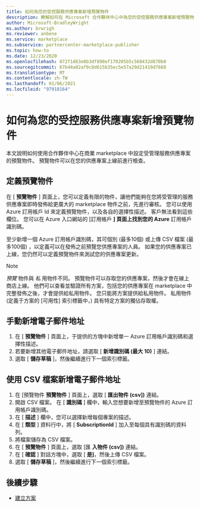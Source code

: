 ```yaml
---
title: 如何為您的受控服務供應專案新增預覽物件
description: 瞭解如何在 Microsoft 合作夥伴中心中為您的受控服務供應專案新增預覽物件。
author: Microsoft-BradleyWright
ms.author: brwrigh
ms.reviewer: anbene
ms.service: marketplace
ms.subservice: partnercenter-marketplace-publisher
ms.topic: how-to
ms.date: 12/23/2020
ms.openlocfilehash: 072f1d63e0b3df898ef170205b5c560432d870b0
ms.sourcegitcommit: 67b44a02af0c8d615b35ec5e57a29d21419d7668
ms.translationtype: MT
ms.contentlocale: zh-TW
ms.lasthandoff: 01/06/2021
ms.locfileid: "97918164"
---
```

# <a name="how-to-add-a-preview-audience-for-your-managed-service-offer"></a>如何為您的受控服務供應專案新增預覽物件

本文說明如何使用合作夥伴中心在商業 marketplace 中設定受管理服務供應專案的預覽物件。 預覽物件可以在您的供應專案上線前進行檢查。

## <a name="define-a-preview-audience"></a>定義預覽物件

在 [ **預覽物件** ] 頁面上，您可以定義有限的物件，讓他們能夠在您將受管理的服務供應專案即時發佈給更廣大的 marketplace 物件之前，先進行審核。 您可以使用 Azure 訂用帳戶 Id 來定義預覽物件，以及各自的選擇性描述。 客戶無法看到這些欄位。 您可以在 Azure 入口網站的 [訂用帳戶 **] 頁面上找到您的 Azure** 訂用帳戶識別碼。

至少新增一個 Azure 訂用帳戶識別碼，其可個別 (最多10個) 或上傳 CSV 檔案 (最多100個) ，以定義可以在發佈之前預覽您供應專案的人員。 如果您的供應專案已上線，您仍然可以定義預覽物件來測試您的供應專案更新。

> [!NOTE]
> *預覽* 物件與 *私* 用物件不同。 預覽物件可以存取您的供應專案，然後才會在線上商店上線。 他們可以查看並驗證所有方案，包括您的供應專案在 marketplace 中完整發佈之後，才會提供給私用物件。 您只能將方案提供給私用物件。 私用物件 (定義于方案的 [可用性] 索引標籤中，) 具有特定方案的獨佔存取權。

## <a name="add-email-addresses-manually"></a>手動新增電子郵件地址

1. 在 [ **預覽物件** ] 頁面上，于提供的方塊中新增單一 Azure 訂用帳戶識別碼和選擇性描述。
2. 若要新增其他電子郵件地址，請選取 [ **新增識別碼 (最大 10)** ] 連結。
3. 選取 [ **儲存草稿** ]，然後繼續進行下一個索引標籤。

## <a name="add-email-addresses-using-a-csv-file"></a>使用 CSV 檔案新增電子郵件地址

1. 在 [預覽物件 **預覽物件** ] 頁面上，選取 [ **匯出物件 (csv])** 連結。
2. 開啟 CSV 檔案。 在 [ **識別碼** ] 欄中，輸入您想要新增至預覽物件的 Azure 訂用帳戶識別碼。
3. 在 [ **描述** ] 欄中，您可以選擇新增每個專案的描述。
4. 在 [ **類型** ] 資料行中，將 [ **SubscriptionId** ] 加入至每個具有識別碼的資料列。
5. 將檔案儲存為 CSV 檔案。
6. 在 [ **預覽物件** ] 頁面上，選取 [匯 **入物件 (csv])** 連結。
7. 在 [ **確認** ] 對話方塊中，選取 [ **是]**，然後上傳 CSV 檔案。
8. 選取 [ **儲存草稿** ]，然後繼續進行下一個索引標籤。

## <a name="next-steps"></a>後續步驟

* [建立方案](create-managed-service-offer-plans.md)
